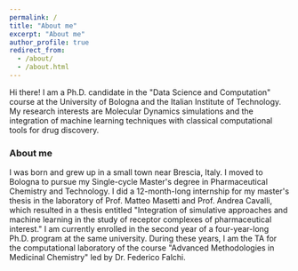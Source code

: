 ```yaml
---
permalink: /
title: "About me"
excerpt: "About me"
author_profile: true
redirect_from: 
  - /about/
  - /about.html
---
```


Hi there! I am a Ph.D. candidate in the "Data Science and Computation" course at the University of Bologna and the Italian Institute of Technology. My research interests are Molecular Dynamics simulations and the integration of machine learning techniques with classical computational tools for drug discovery.

### About me
I was born and grew up in a small town near Brescia, Italy. I moved to Bologna to pursue my Single-cycle Master's degree in Pharmaceutical Chemistry and Technology. I did a 12-month-long internship for my master's thesis in the laboratory of Prof. Matteo Masetti and Prof. Andrea Cavalli, which resulted in a thesis entitled "Integration of simulative approaches and machine learning in the study of receptor complexes of pharmaceutical interest." I am currently enrolled in the second year of a four-year-long Ph.D. program at the same university.
During these years, I am the TA for the computational laboratory of the course "Advanced Methodologies in Medicinal Chemistry" led by Dr. Federico Falchi.